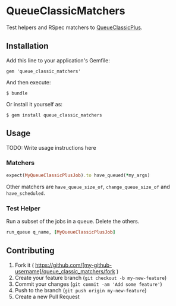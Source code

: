 # QueueClassicMatchers

Test helpers and RSpec matchers to [QueueClassicPlus](https://github.com/rainforestapp/queue_classic_plus).

## Installation

Add this line to your application's Gemfile:

    gem 'queue_classic_matchers'

And then execute:

    $ bundle

Or install it yourself as:

    $ gem install queue_classic_matchers

## Usage

TODO: Write usage instructions here

### Matchers

```ruby
expect(MyQueueClassicPlusJob).to have_queued(*my_args)
```

Other matchers are `have_queue_size_of`, `change_queue_size_of` and `have_scheduled`.


### Test Helper

Run a subset of the jobs in a queue. Delete the others.

```ruby
run_queue q_name, [MyQueueClassicPlusJob]
```


## Contributing

1. Fork it ( https://github.com/[my-github-username]/queue_classic_matchers/fork )
2. Create your feature branch (`git checkout -b my-new-feature`)
3. Commit your changes (`git commit -am 'Add some feature'`)
4. Push to the branch (`git push origin my-new-feature`)
5. Create a new Pull Request
